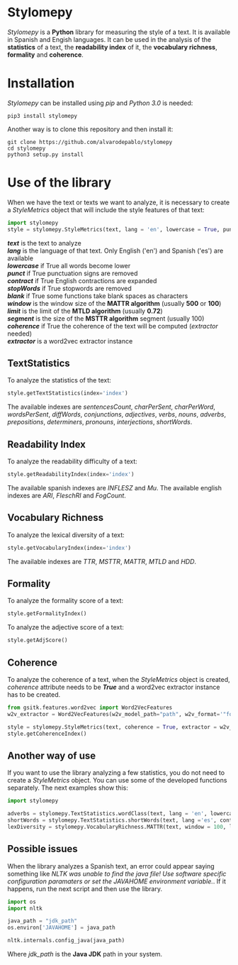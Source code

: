 # Stylomepy

*Stylomepy* is a **Python** library for measuring the style of a text. It is available in Spanish and Engish languages.
It can be used in the analysis of the **statistics** of a text, the **readability index** of it, the **vocabulary richness**, **formality** and **coherence**.


# Installation

*Stylomepy* can be installed using *pip* and *Python 3.0* is needed:
```
pip3 install stylomepy
```

Another way is to clone this repository and then install it:
```
git clone https://github.com/alvarodepablo/stylomepy
cd stylomepy
python3 setup.py install
```

# Use of the library

When we have the text or texts we want to analyze, it is necessary to create a *StyleMetrics* object that will include the style features of that text:
```python
import stylomepy
style = stylomepy.StyleMetrics(text, lang = 'en', lowercase = True, punct = True, contract = True, stopWords = False, blank = False, window = 500, limit = 0.72, segment=100, coherence= False, extractor = None)
```
***text*** is the text to analyze<br/>
***lang*** is the language of that text. Only English ('en') and Spanish ('es') are available<br/>
***lowercase*** if True all words become lower<br/>
***punct*** if True punctuation signs are removed<br/>
***contract*** if True English contractions are expanded<br/>
***stopWords*** if True stopwords are removed<br/>
***blank*** if True some functions take blank spaces as characters<br/>
***window*** is the window size of the **MATTR algorithm** (usually **500** or **100**)<br/>
***limit*** is the limit of the **MTLD algorithm** (usually **0.72**)<br/>
***segment*** is the size of the **MSTTR algorithm** segment (usually 100)<br/>
***coherence*** if True the coherence of the text will be computed (*extractor* needed)<br/>
***extractor*** is a word2vec extractor instance<br/>


## TextStatistics

To analyze the statistics of the text:
```python
style.getTextStatistics(index='index')
```
The available indexes are *sentencesCount*, *charPerSent*, *charPerWord*, *wordsPerSent*, *diffWords*, *conjunctions*, *adjectives*, *verbs*,  *nouns*, *adverbs*, *prepositions*, *determiners*, *pronouns*, *interjections*, *shortWords*.

## Readability Index

To analyze the readability difficulty of a text:
```python
style.getReadabilityIndex(index='index')
```
The available spanish indexes are *INFLESZ* and *Mu*. The available english indexes are *ARI*, *FleschRI* and *FogCount*.

## Vocabulary Richness

To analyze the lexical diversity of a text:
```python
style.getVocabularyIndex(index='index')
```
The available indexes are *TTR*, *MSTTR*, *MATTR*, *MTLD* and *HDD*.

## Formality

To analyze the formality score of a text:
```python
style.getFormalityIndex()
```
To analyze the adjective score of a text:
```python
style.getAdjScore()
```

## Coherence
To analyze the coherence of a text, when the *StyleMetrics* object is created, *coherence* attribute needs to be ***True*** and a word2vec extractor instance has to be created.
```python
from gsitk.features.word2vec import Word2VecFeatures
w2v_extractor = Word2VecFeatures(w2v_model_path="path", w2v_format='"format"', convolution=[1,0,0])

style = stylomepy.StyleMetrics(text, coherence = True, extractor = w2v_extractor)
style.getCoherenceIndex()
```

## Another way of use
If you want to use the library analyzing a few statistics, you do not need to create a *StyleMetrics* object. You can use some of the developed functions separately. The next examples show this:
```python
import stylomepy

adverbs = stylomepy.TextStatistics.wordClass(text, lang = 'en', lowercase = True, contract = False, punct = True, stopWords = False)[4]
shortWords = stylomepy.TextStatistics.shortWords(text, lang ='es', contract = True, stopWords = True)
lexDiversity = stylomepy.VocabularyRichness.MATTR(text, window = 100, lang = 'es', lowercase = True, punct = True, contract = True, stopWords = False)
```

## Possible issues
When the library analyzes a Spanish text, an error could appear saying something like *NLTK was unable to find the java file!
Use software specific configuration paramaters or set the JAVAHOME environment variable.*. If it happens, run the next script and then use the library.
```python
import os
import nltk

java_path = "jdk_path"
os.environ['JAVAHOME'] = java_path

nltk.internals.config_java(java_path)

```
Where *jdk_path* is the **Java JDK** path in your system.

